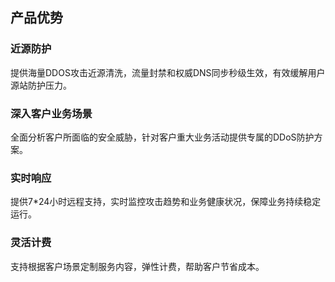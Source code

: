 ## 产品优势

### 近源防护

  提供海量DDOS攻击近源清洗，流量封禁和权威DNS同步秒级生效，有效缓解用户源站防护压力。

### 深入客户业务场景

  全面分析客户所面临的安全威胁，针对客户重大业务活动提供专属的DDoS防护方案。

### 实时响应

  提供7*24小时远程支持，实时监控攻击趋势和业务健康状况，保障业务持续稳定运行。

### 灵活计费

  支持根据客户场景定制服务内容，弹性计费，帮助客户节省成本。
